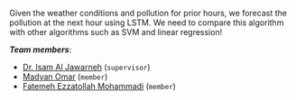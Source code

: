 Given the weather conditions and pollution for prior hours, we forecast the pollution at the next hour using LSTM. We need to compare this algorithm with other algorithms such as SVM and linear regression! 

***Team members***:
- [Dr. Isam Al Jawarneh](https://isamaljawarneh.github.io/) (```supervisor```)
- [Madyan Omar](https://github.com/MadyanOmar) (```member```)
- [Fatemeh Ezzatollah Mohammadi](https://github.com/FatemehEzzatollah) (```member```) 

 
